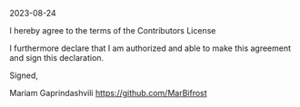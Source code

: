 2023-08-24

I hereby agree to the terms of the Contributors License

I furthermore declare that I am authorized and able to make this agreement and sign this declaration.

Signed,

Mariam Gaprindashvili https://github.com/MarBifrost
